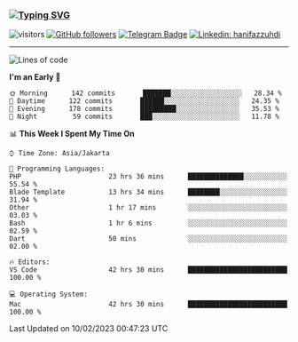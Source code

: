 ### [![Typing SVG](https://readme-typing-svg.herokuapp.com?font=lato&size=22&lines=Hi+There+👋)](https://git.io/typing-svg) 

![visitors](https://visitor-badge.glitch.me/badge?page_id=hanifazzuhdi.hanifazzuhdi)
[![GitHub followers](https://img.shields.io/github/followers/hanifazzuhdi?label=Follow&style=social)](https://github.com/hanifazzuhdi/?tab=follow) 
[![Telegram Badge](https://img.shields.io/badge/-hanif0198-blue?style=social&logo=telegram&link=https://www.t.me/hanif0198/)](https://www.t.me/hanif0198/) 
[![Linkedin: hanifazzuhdi](https://img.shields.io/badge/-hanifazzuhdi-blue?style=flat-square&logo=Linkedin&logoColor=white&link=https://www.linkedin.com/in/hanif-az-zuhdi-69688019b/)](https://www.linkedin.com/in/hanif-az-zuhdi-69688019b/) 

<hr/>

<!--START_SECTION:waka-->
![Lines of code](https://img.shields.io/badge/From%20Hello%20World%20I%27ve%20Written-6%20Million%20lines%20of%20code-blue)

**I'm an Early 🐤** 

```text
🌞 Morning      142 commits       ███████░░░░░░░░░░░░░░░░░░   28.34 % 
🌆 Daytime      122 commits       ██████░░░░░░░░░░░░░░░░░░░   24.35 % 
🌃 Evening      178 commits       █████████░░░░░░░░░░░░░░░░   35.53 % 
🌙 Night         59 commits       ███░░░░░░░░░░░░░░░░░░░░░░   11.78 % 

```


📊 **This Week I Spent My Time On** 

```text
⌚︎ Time Zone: Asia/Jakarta

💬 Programming Languages: 
PHP                      23 hrs 36 mins      ██████████████░░░░░░░░░░░   55.54 % 
Blade Template           13 hrs 34 mins      ████████░░░░░░░░░░░░░░░░░   31.94 % 
Other                    1 hr 17 mins        ░░░░░░░░░░░░░░░░░░░░░░░░░   03.03 % 
Bash                     1 hr 6 mins         ░░░░░░░░░░░░░░░░░░░░░░░░░   02.59 % 
Dart                     50 mins             ░░░░░░░░░░░░░░░░░░░░░░░░░   02.00 % 

🔥 Editors: 
VS Code                  42 hrs 30 mins      █████████████████████████   100.00 % 

💻 Operating System: 
Mac                      42 hrs 30 mins      █████████████████████████   100.00 % 

```


 Last Updated on 10/02/2023 00:47:23 UTC
<!--END_SECTION:waka-->
